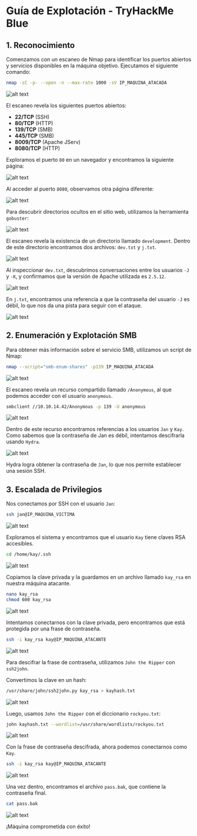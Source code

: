 # Guía de Explotación - TryHackMe Blue

## 1. Reconocimiento

Comenzamos con un escaneo de Nmap para identificar los puertos abiertos y servicios disponibles en la máquina objetivo. Ejecutamos el siguiente comando:

```bash
nmap -sC -p- --open -n --max-rate 1000 -sV IP_MAQUINA_ATACADA
```

![alt text](./assets/image.png)

El escaneo revela los siguientes puertos abiertos:
- **22/TCP** (SSH)
- **80/TCP** (HTTP)
- **139/TCP** (SMB)
- **445/TCP** (SMB)
- **8009/TCP** (Apache JServ)
- **8080/TCP** (HTTP)

Exploramos el puerto `80` en un navegador y encontramos la siguiente página:

![alt text](./assets/image-2.png)

Al acceder al puerto `8080`, observamos otra página diferente:

![alt text](./assets/image-1.png)

Para descubrir directorios ocultos en el sitio web, utilizamos la herramienta `gobuster`:

![alt text](./assets/image-3.png)

El escaneo revela la existencia de un directorio llamado `development`. Dentro de este directorio encontramos dos archivos: `dev.txt` y `j.txt`.

![alt text](./assets/image-4.png)

Al inspeccionar `dev.txt`, descubrimos conversaciones entre los usuarios `-J` y `-K`, y confirmamos que la versión de Apache utilizada es `2.5.12`.

![alt text](./assets/image-5.png)

En `j.txt`, encontramos una referencia a que la contraseña del usuario `-J` es débil, lo que nos da una pista para seguir con el ataque.

![alt text](./assets/image-6.png)

## 2. Enumeración y Explotación SMB

Para obtener más información sobre el servicio SMB, utilizamos un script de Nmap:

```bash
nmap --script="smb-enum-shares" -p139 IP_MAQUINA_ATACADA
```

![alt text](./assets/image-7.png)

El escaneo revela un recurso compartido llamado `/Anonymous`, al que podemos acceder con el usuario `anonymous`.

```bash
smbclient //10.10.14.42/Anonymous -p 139 -U anonymous
```

![alt text](./assets/image-8.png)

Dentro de este recurso encontramos referencias a los usuarios `Jan` y `Kay`. Como sabemos que la contraseña de Jan es débil, intentamos descifrarla usando `Hydra`.

![alt text](./assets/image-10.png)

Hydra logra obtener la contraseña de `Jan`, lo que nos permite establecer una sesión SSH.

## 3. Escalada de Privilegios

Nos conectamos por SSH con el usuario `Jan`:

```bash
ssh jan@IP_MAQUINA_VICTIMA
```

![alt text](./assets/image-11.png)

Exploramos el sistema y encontramos que el usuario `Kay` tiene claves RSA accesibles.

```bash
cd /home/kay/.ssh
```

![alt text](./assets/image-12.png)

Copiamos la clave privada y la guardamos en un archivo llamado `kay_rsa` en nuestra máquina atacante.

```bash
nano kay_rsa
chmod 600 kay_rsa
```

![alt text](./assets/image-13.png)

Intentamos conectarnos con la clave privada, pero encontramos que está protegida por una frase de contraseña.

```bash
ssh -i kay_rsa kay@IP_MAQUINA_ATACANTE
```

![alt text](./assets/image-14.png)

Para descifrar la frase de contraseña, utilizamos `John the Ripper` con `ssh2john`.

Convertimos la clave en un hash:

```bash
/usr/share/john/ssh2john.py kay_rsa > kayhash.txt
```

![alt text](./assets/image-15.png)

Luego, usamos `John the Ripper` con el diccionario `rockyou.txt`:

```bash
john kayhash.txt --wordlist=/usr/share/wordlists/rockyou.txt
```

![alt text](./assets/image-16.png)

Con la frase de contraseña descifrada, ahora podemos conectarnos como `Kay`.

```bash
ssh -i kay_rsa kay@IP_MAQUINA_ATACANTE
```

![alt text](./assets/image-17.png)

Una vez dentro, encontramos el archivo `pass.bak`, que contiene la contraseña final.

```bash
cat pass.bak
```

![alt text](./assets/image-18.png)

¡Máquina comprometida con éxito!